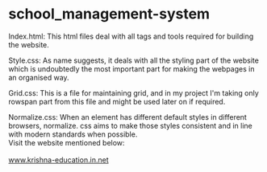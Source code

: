 # school_management-system


Index.html: This html files deal with all tags and tools required for building the website.

Style.css: As name suggests, it deals with all the styling part of the website which is undoubtedly the most important part for making the webpages in an organised way.

Grid.css: This is a file for maintaining grid, and in my project I'm taking only rowspan part from this file and might be used later on if required.

Normalize.css: When an element has different default styles in different browsers, normalize. css aims to make those styles consistent and in line with modern standards when possible.
<br>Visit the website mentioned below:<br><br>
<a href="http://www.krishna-education.in.net/">www.krishna-education.in.net</a>
